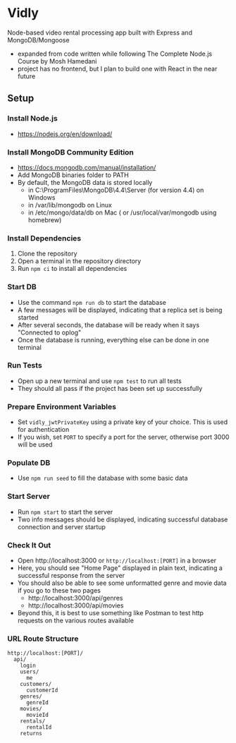# Vidly
Node-based video rental processing app built with Express and MongoDB/Mongoose
 - expanded from code written while following The Complete Node.js Course by Mosh Hamedani
 - project has no frontend, but I plan to build one with React in the near future

## Setup
### Install Node.js
 - https://nodejs.org/en/download/

### Install MongoDB Community Edition
 - https://docs.mongodb.com/manual/installation/
 - Add MongoDB binaries folder to PATH
 - By default, the MongoDB data is stored locally
   - in C:\ProgramFiles\MongoDB\4.4\Server (for version 4.4) on Windows
   - in /var/lib/mongodb on Linux
   - in /etc/mongo/data/db on Mac ( or /usr/local/var/mongodb using homebrew)

### Install Dependencies
1. Clone the repository
2. Open a terminal in the repository directory
3. Run `npm ci` to install all dependencies

### Start DB
 - Use the command `npm run db` to start the database
 - A few messages will be displayed, indicating that a replica set is being started
 - After several seconds, the database will be ready when it says "Connected to oplog"
 - Once the database is running, everything else can be done in one terminal

### Run Tests
 - Open up a new terminal and use `npm test` to run all tests
 - They should all pass if the project has been set up successfully

### Prepare Environment Variables
 - Set `vidly_jwtPrivateKey` using a private key of your choice. This is used for authentication
 - If you wish, set `PORT` to specify a port for the server, otherwise port 3000 will be used

### Populate DB
 - Use `npm run seed` to fill the database with some basic data

### Start Server
 - Run `npm start` to start the server
 - Two info messages should be displayed, indicating successful database connection and server startup

### Check It Out
 - Open http://localhost:3000 or `http://localhost:[PORT]` in a browser
 - Here, you should see "Home Page" displayed in plain text, indicating a successful response from the server
 - You should also be able to see some unformatted genre and movie data if you go to these two pages
   - http://localhost:3000/api/genres
   - http://localhost:3000/api/movies
 - Beyond this, it is best to use something like Postman to test http requests on the various routes available
 
### URL Route Structure
    http://localhost:[PORT]/
      api/
        login
        users/
          me
        customers/
          customerId
        genres/
          genreId
        movies/
          movieId
        rentals/
          rentalId
        returns
